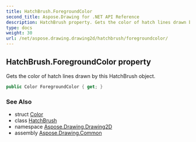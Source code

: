 ```yaml
---
title: HatchBrush.ForegroundColor
second_title: Aspose.Drawing for .NET API Reference
description: HatchBrush property. Gets the color of hatch lines drawn by this HatchBrush object
type: docs
weight: 30
url: /net/aspose.drawing.drawing2d/hatchbrush/foregroundcolor/
---
```

## HatchBrush.ForegroundColor property

Gets the color of hatch lines drawn by this HatchBrush object.

```csharp
public Color ForegroundColor { get; }
```

### See Also

* struct [Color](../../../aspose.drawing/color/)
* class [HatchBrush](../)
* namespace [Aspose.Drawing.Drawing2D](../../hatchbrush/)
* assembly [Aspose.Drawing.Common](../../../)


